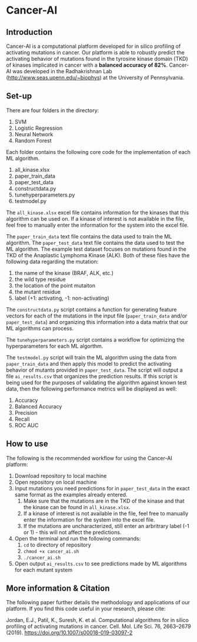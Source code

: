 # Cancer-AI

## Introduction 
Cancer-AI is a computational platform developed for in silico profiling of activating mutations in cancer. Our platform is able to robustly predict the activating behavior of mutations found in the tyrosine kinase domain (TKD) of kinases implicated in cancer with a **balanced accuracy of 82%**. Cancer-AI was developed in the Radhakrishnan Lab (http://www.seas.upenn.edu/~biophys) at the University of Pennsylvania. 

## Set-up  
There are four folders in the directory: 

1. SVM 
2. Logistic Regression
3. Neural Network
4. Random Forest 

Each folder contains the following core code for the implementation of each ML algorithm. 

1. all_kinase.xlsx 
2. paper_train_data
3. paper_test_data 
4. constructdata.py
5. tunehyperparameters.py
6. testmodel.py 

The `all_kinase.xlsx` excel file contains information for the kinases that this algorithm can be used on. If a kinase of interest is not available in the file, feel free to manually enter the information for the system into the excel file. 

The `paper_train_data` text file contains the data used to train the ML algorithm. The `paper_test_data` text file contains the data used to test the ML algorithm. The example test dataset focuses on mutations found in the TKD of the Anaplastic Lymphoma Kinase (ALK). Both of these files have the following data regarding the mutation: 

1. the name of the kinase (BRAF, ALK, etc.) 
2. the wild type residue
3. the location of the point mutaiton 
4. the mutant residue 
5. label (+1: activating, -1: non-activating) 

The `constructdata.py` script contains a function for generating feature vectors for each of the mutations in the input file (`paper_train_data` and/or `paper_test_data`) and organizing this information into a data matrix that our ML algorithms can process. 

The `tunehyperparameters.py` script contains a workflow for optimizing the hyperparameters for each ML algorthm. 

The `testmodel.py` script will train the ML algorithm using the data from `paper_train_data` and then apply this model to predict the activating behavior of mutants provided in `paper_test_data`. The script will output a file `ai_results.csv` that organizes the prediction results. If this script is being used for the purposes of validating the algorithm against known test data, then the following performance metrics will be displayed as well: 

1. Accuracy 
2. Balanced Accuracy 
3. Precision 
4. Recall 
5. ROC AUC 

## How to use
The following is the recommended workflow for using the Cancer-AI platform:

1. Download repository to local machine
2. Open repository on local machine 
3. Input mutations you need predictions for in `paper_test_data` in the exact same format as the examples already entered. 
   1. Make sure that the mutations are in the TKD of the kinase and that the kinase can be found in `all_kinase.xlsx`. 
   2. If a kinase of interest is not available in the file, feel free to manually enter the information for the system into the excel file.
   3. If the mutations are uncharacterized, still enter an arbritrary label (-1 or 1) - this will not affect the predictions. 
4. Open the terminal and run the following commands: 
   1. `cd` to directory of repository 
   2. `chmod +x cancer_ai.sh`
   3. `./cancer_ai.sh`
4. Open output `ai_results.csv` to see predictions made by ML algorithms for each mutant system 

## More information & Citation
The following paper further details the methodology and applications of our platform. If you find this code useful in your research, please cite: 

Jordan, E.J., Patil, K., Suresh, K. et al. Computational algorithms for in silico profiling of activating mutations in cancer. Cell. Mol. Life Sci. 76, 2663–2679 (2019). https://doi.org/10.1007/s00018-019-03097-2
